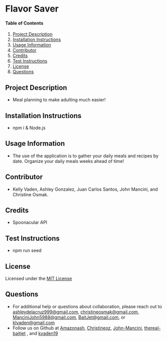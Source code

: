 # Flavor Saver
    
#### Table of Contents
1. [Project Description](#project-description)
2. [Installation Instructions](#installation-instructions)
3. [Usage Information](#usage-information)
4. [Contributor](#contributor)
5. [Credits](#credits)
6. [Test Instructions](#test-instructions)
7. [License](#license)
8. [Questions](#questions)
## Project Description
* Meal planning to make adulting much easier! 
## Installation Instructions
* npm i & Node.js
## Usage Information
* The use of the application is to gather your daily meals and recipes by date. Organize your daily meals weeks ahead of time! 
## Contributor 
* Kelly Vaden, Ashley Gonzalez, Juan Carlos Santos, John Mancini, and Christine Osmak. 
## Credits
* Spoonacular API
## Test Instructions
* npm run seed
## License
Licensed under the [MIT License](LICENSE.txt)
## Questions
* For additional help or questions about collaboration, please reach out to ashleydelacruz999@gmail.com, christineosmak@gmail.com, ManciniJohn5988@gmail.com, BaitJet@gmail.com, or klvaden@gmail.com
* Follow us on Github at [Amazonash](http://github.com/Amazonash), [Christineoz](http://github.com/Christineoz), [John-Mancini](http://github.com/John-Mancini), [thereal-baitjet](http://github.com/thereal-baitjet) , and  [kvaden19](http://github.com/kvaden19)
